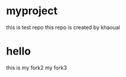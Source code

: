 # myproject
this is test repo
this repo is created by khaoual
<h1>hello</h1>
this is my fork2
my fork3
